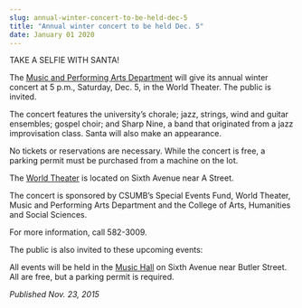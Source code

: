 ```yaml
---
slug: annual-winter-concert-to-be-held-dec-5
title: "Annual winter concert to be held Dec. 5"
date: January 01 2020
---
```


<p>TAKE A SELFIE WITH SANTA!</p><p>The <a href="https://csumb.edu/mpa">Music and Performing Arts Department</a> will give its annual winter concert at 5 p.m., Saturday, Dec. 5, in the World Theater. The public is invited.
</p><p>The concert features the university’s chorale; jazz, strings, wind and guitar ensembles; gospel choir; and Sharp Nine, a band that originated from a jazz improvisation class. Santa will also make an appearance.

No tickets or reservations are necessary. While the concert is free, a parking permit must be purchased from a machine on the lot.

The <a href="https://csumb.edu/sites/default/files/images/st&#45;block&#45;132&#45;1431027147143&#45;raw&#45;worldtheater2.pdf">World Theater</a> is located on Sixth Avenue near A Street.
</p><p>The concert is sponsored by CSUMB’s Special Events Fund, World Theater, Music and Performing Arts Department and the College of Arts, Humanities and Social Sciences.
</p><p>For more information, call 582&#45;3009.
</p><p>The public is also invited to these upcoming events:
</p><p>All events will be held in the <a href="https://csumb.edu/sites/default/files/images/st&#45;block&#45;150&#45;1431028269973&#45;raw&#45;musichall.pdf">Music Hall</a> on Sixth Avenue near Butler Street. All are free, but a parking permit is required.
</p><p><em>Published Nov. 23, 2015</em>
</p>
